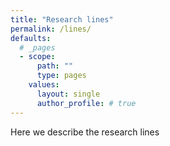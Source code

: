 ```yaml
---
title: "Research lines"
permalink: /lines/
defaults:
  # _pages
  - scope:
      path: ""
      type: pages
    values:
      layout: single
      author_profile: # true
---
```


Here we describe the research lines
